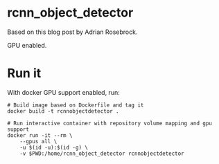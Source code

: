 # rcnn_object_detector

Based on this blog post by Adrian Rosebrock.

GPU enabled.

# Run it

With docker GPU support enabled, run:

```
# Build image based on Dockerfile and tag it
docker build -t rcnnobjectdetector .

# Run interactive container with repository volume mapping and gpu support
docker run -it --rm \
    --gpus all \
    -u $(id -u):$(id -g) \
    -v $PWD:/home/rcnn_object_detector rcnnobjectdetector
```
